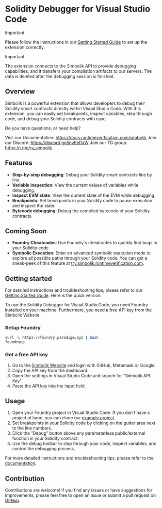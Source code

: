 # Solidity Debugger for Visual Studio Code

> [!IMPORTANT]
> Please follow the instructions in our [Getting Started Guide](https://docs.runtimeverification.com/simbolik/overview/getting-started) to set up the extension correctly.

> [!IMPORTANT]
> The extension connects to the Simbolik API to provide debugging capabilities, and it transfers your compilation artifacts to our servers.
> The data is deleted after the debugging session is finished.

## Overview

Simbolik is a powerful extension that allows developers to debug their Solidity smart contracts directly within Visual Studio Code.
With this extension, you can easily set breakpoints, inspect variables, step through code, and debug your Solidity contracts with ease.

Do you have questions, or need help?

Visit our Documentation: https://docs.runtimeverification.com/simbolik 
Join our Discord: https://discord.gg/jnvEeDxW
Join our TG group: https://t.me/rv_simbolik

## Features

- **Step-by-step debugging**: Debug your Solidity smart contracts line by line.
- **Variable inspection**: View the current values of variables while debugging.
- **Inspect EVM state**: View the current state of the EVM while debugging.
- **Breakpoints**: Set breakpoints in your Solidity code to pause execution and inspect the state.
- **Bytecode debugging**: Debug the compiled bytecode of your Solidity contracts.

## Coming Soon

- **Foundry Cheatcodes**: Use Foundry's cheatcodes to quickly find bugs in your Solidity code.
- **Symbolic Execution**: Enter an advanced symbolic execution mode to explore all possible paths through your Solidity code. You can get a sneak-peek of this feature at [try.simbolik.runtimeverification.com](try.simbolik.runtimeverification.com).

## Getting started

For detailed instructions and troubleshooting tips, please refer to our [Getting Started Guide](https://docs.runtimeverification.com/simbolik/overview/getting-started).
Here is the quick version:

To use the Solidity Debugger for Visual Studio Code, you need Foundry installed on your machine.
Furthermore, you need a free API key from the Simbolik Website.

### Setup Foundry

```bash
curl -L https://foundry.paradigm.xyz | bash
foundryup
```

### Get a free API key

1. Go to the [Simbolik Website](https://simbolik.runtimeverification.com) and login with GitHub, Metamask or Google.
2. Copy the API key from the dashboard.
3. Open the settings in Visual Studio Code and search for "Simbolik API Key".
4. Paste the API key into the input field.

## Usage

1. Open your Foundry project in Visual Studio Code. If you don't have a project at hand, you can clone our [example project](https://github.com/runtimeverification/simbolik-examples).
2. Set breakpoints in your Solidity code by clicking on the gutter area next to the line numbers.
3. Click the "Debug" button above any parameterless public/external function in your Solidity contract.
5. Use the debug toolbar to step through your code, inspect variables, and control the debugging process.

For more detailed instructions and troubleshooting tips, please refer to the [documentation](https://docs.runtimeverification.com/simbolik).

## Contribution

Contributions are welcome! If you find any issues or have suggestions for improvements, please feel free to open an issue or submit a pull request on [GitHub](https://github.com/runtimeverification/simbolik-vscode).
